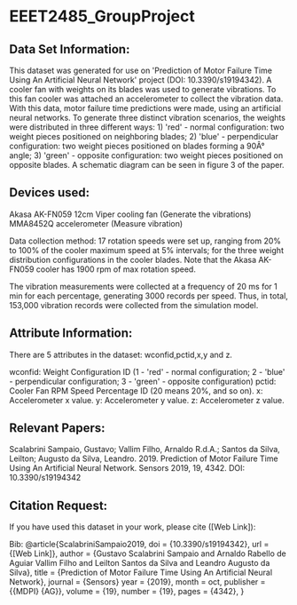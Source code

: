 # EEET2485_GroupProject

## Data Set Information:

This dataset was generated for use on 'Prediction of Motor Failure Time Using An Artificial Neural Network' project (DOI: 10.3390/s19194342). A cooler fan with weights on its blades was used to generate vibrations. To this fan cooler was attached an accelerometer to collect the vibration data. With this data, motor failure time predictions were made, using an artificial neural networks. To generate three distinct vibration scenarios, the weights were distributed in three different ways: 1) 'red' - normal configuration: two weight pieces positioned on neighboring blades; 2) 'blue' - perpendicular configuration: two weight pieces positioned on blades forming a 90Â° angle; 3) 'green' - opposite configuration: two weight pieces positioned on opposite blades. A schematic diagram can be seen in figure 3 of the paper.

## Devices used:
Akasa AK-FN059 12cm Viper cooling fan (Generate the vibrations)
MMA8452Q accelerometer (Measure vibration)

Data collection method:
17 rotation speeds were set up, ranging from 20% to 100% of the cooler maximum speed at 5% intervals; for the three weight distribution configurations in the cooler blades. Note that the Akasa AK-FN059 cooler has 1900 rpm of max rotation speed.

The vibration measurements were collected at a frequency of 20 ms for 1 min for each percentage, generating 3000 records per speed. Thus, in total, 153,000 vibration records were collected from the simulation model.


## Attribute Information:

There are 5 attributes in the dataset: wconfid,pctid,x,y and z.

wconfid: Weight Configuration ID (1 - 'red' - normal configuration; 2 - 'blue' - perpendicular configuration; 3 - 'green' - opposite configuration)
pctid: Cooler Fan RPM Speed Percentage ID (20 means 20%, and so on).
x: Accelerometer x value.
y: Accelerometer y value.
z: Accelerometer z value.


## Relevant Papers:

Scalabrini Sampaio, Gustavo; Vallim Filho, Arnaldo R.d.A.; Santos da Silva, Leilton; Augusto da Silva, Leandro. 2019. Prediction of Motor Failure Time Using An Artificial Neural Network. Sensors 2019, 19, 4342. DOI: 10.3390/s19194342

## Citation Request:

If you have used this dataset in your work, please cite ([Web Link]):

Bib:
@article{ScalabriniSampaio2019,
doi = {10.3390/s19194342},
url = {[Web Link]},
author = {Gustavo Scalabrini Sampaio and Arnaldo Rabello de Aguiar Vallim Filho and Leilton Santos da Silva and Leandro Augusto da Silva},
title = {Prediction of Motor Failure Time Using An Artificial Neural Network},
journal = {Sensors}
year = {2019},
month = oct,
publisher = {{MDPI} {AG}},
volume = {19},
number = {19},
pages = {4342},
}
